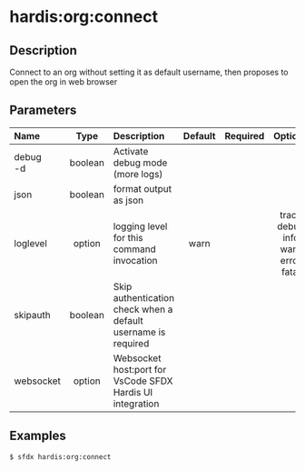 <!-- This file has been generated with command 'sfdx hardis:doc:plugin:generate'. Please do not update it manually or it may be overwritten -->
# hardis:org:connect

## Description

Connect to an org without setting it as default username, then proposes to open the org in web browser
  

## Parameters

|Name|Type|Description|Default|Required|Options|
|:---|:--:|:----------|:-----:|:------:|:-----:|
|debug<br/>-d|boolean|Activate debug mode (more logs)||||
|json|boolean|format output as json||||
|loglevel|option|logging level for this command invocation|warn||trace<br/>debug<br/>info<br/>warn<br/>error<br/>fatal|
|skipauth|boolean|Skip authentication check when a default username is required||||
|websocket|option|Websocket host:port for VsCode SFDX Hardis UI integration||||

## Examples

```shell
$ sfdx hardis:org:connect
```


